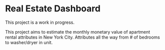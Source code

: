 # Real Estate Dashboard

This project is a work in progress.

This project aims to estimate the monthly monetary value of apartment rental attributes in New York City. Attributes all the way from # of bedrooms to washer/dryer in unit. 
